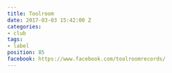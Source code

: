 ```yaml
---
title: Toolroom
date: 2017-03-03 15:42:00 Z
categories:
- club
tags:
- label
position: 85
facebook: https://www.facebook.com/toolroomrecords/
---
```


